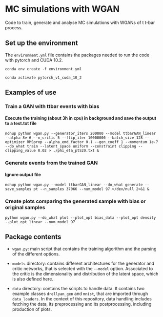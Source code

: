 # MC simulations with WGAN 

Code to train, generate and analyse MC simulations with WGANs of t t-bar process.

## Set up the environment 

The `environment.yml` file contains the packages needed to run the code with pytorch and CUDA 10.2. 


```conda env create -f environment.yml```

```conda activate pytorch_v1_cuda_10_2```

## Examples of use

### Train a GAN with ttbar events with bias
#### Execute the training (about 3h in cpu) in background and save the output to a test.txt file

```nohup python wgan.py --generator_iters 200000 --model ttbarGAN_linear --alpha 8e-6 --n_critic 5 --flip_iter 10000000 --batch_size 128 --optimizer RMSprop --alpha_end_factor 0.1 --gen_coeff 1 --momentum 1e-7 --do_what train --latent_space uniform --constraint clipping --clipping_value 0.02 > ./phi_eta_ptS20.txt &```

### Generate events from the trained GAN
#### Ignore output file

```nohup python wgan.py --model ttbarGAN_linear --do_what generate --save_samples pt --n_samples 37066 --num_model 97 >/dev/null 2>&1 &```

### Create plots comparing the generated sample with bias or original samples

```python wgan.py --do_what plot --plot_opt bias_data --plot_opt density --plot_opt linear --num_model 97```


## Package contents

- `wgan.py`: main script that contains the training algorithm and the parsing of the different options.

- `models` directory: contains different architectures for the generator and critic networks, that is selected with the `--model` option. Associated to the critic is the dimensionality and distribution of the latent space, which is also defined here. 

- `data` directory: contains the scripts to handle data. It contains two example classes `drellyan_gen` and `mnist`, that are imported through `data_loaders`. In the context of this repository, data handling includes fetching the data, its preprocessing and its postprocessing, including production of plots. 


